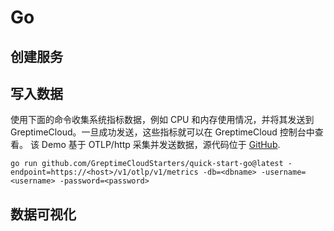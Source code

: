 # Go

## 创建服务
<!--@include: ./create-service.md-->

## 写入数据

使用下面的命令收集系统指标数据，例如 CPU 和内存使用情况，并将其发送到 GreptimeCloud。一旦成功发送，这些指标就可以在 GreptimeCloud 控制台中查看。
该 Demo 基于 OTLP/http 采集并发送数据，源代码位于 [GitHub](https://github.com/GreptimeCloudStarters/quick-start-go).

```shell
go run github.com/GreptimeCloudStarters/quick-start-go@latest -endpoint=https://<host>/v1/otlp/v1/metrics -db=<dbname> -username=<username> -password=<password>
```

## 数据可视化
<!--@include: ./visualize-data.md-->
